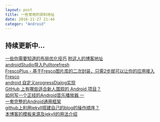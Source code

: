 ```yaml
---
layout: post
title: 一些常用的资料地址
date: 2016-11-27 21:44
categor: "Android"
---
```

<h2>持续更新中...</h2>
<a href="http://blog.csdn.net/qq_17766199/article/details/52863741">一些你需要知道的布局优化技巧</a>
<a href="http://blog.csdn.net/qq_17766199">附这人的博客地址</a> <br/>
<a href="http://www.2cto.com/kf/201604/499617.html">androidStudio导入Pulltorefresh</a><br/>
<a href="http://www.open-open.com/lib/view/open1454252736542.html">FrescoPlus - 基于Fresco图片库的二次封装，只需2步就可以让你的应用接入Fresco</a><br/>
<a href="http://blog.csdn.net/rohsuton/article/details/7518031"> android 自定义progressDialog实现</a><br/>
<a href="https://www.zhihu.com/question/28481864">GitHub 上有哪些适合新人围观的 Android 项目？</a><br/>
<a href="http://blog.csdn.net/boybeak/article/details/41731041">如何写一个正经的Android音乐播放器 一</a><br/>
<a href="http://wuxiaolong.me/2016/09/07/MyAndroidLibrary/">一套完整的Android通用框架</a><br/>
<a href="https://www.zhihu.com/question/30018945?sort=created">github上利用jekyll搭建自己的blog的操作顺序？</a><br/>
<a href="http://www.zhanxin.info/jekyll/2013-08-07-jekyll-directory-structure.html">本博客的模板来源及jekyll的用法介绍</a>
